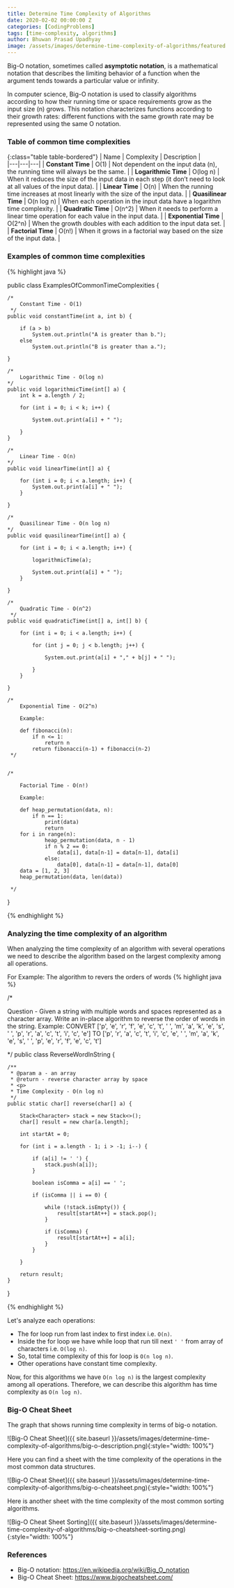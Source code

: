```yaml
---
title: Determine Time Complexity of Algorithms
date: 2020-02-02 00:00:00 Z
categories: [CodingProblems]
tags: [time-complexity, algorithms]
author: Bhuwan Prasad Upadhyay
image: /assets/images/determine-time-complexity-of-algorithms/featured.png
---
```


Big-O notation, sometimes called __asymptotic notation__, is a mathematical notation that describes the limiting behavior of a function when the argument tends towards a particular value or infinity.

In computer science, Big-O notation is used to classify algorithms according to how their running time or space requirements grow as the input size (n) grows. This notation characterizes functions according to their growth rates: different functions with the same growth rate may be represented using the same O notation.

### Table of common time complexities

{:class="table table-bordered"}
| Name  | Complexity   | Description  |    
|---|---|---|
| **Constant Time**  | O(1)  | Not dependent on the input data (n), the running time will always be the same. |
| **Logarithmic Time**  | O(log n) | When it reduces the size of the input data in each step (it don’t need to look at all values of the input data). |
| **Linear Time**  | O(n) | When the running time increases at most linearly with the size of the input data. |
| **Quasilinear Time**  | O(n log n) | When each operation in the input data have a logarithm time complexity. |
| **Quadratic Time**  | O(n^2) | When it needs to perform a linear time operation for each value in the input data. |
| **Exponential Time**  | O(2^n) | When the growth doubles with each addition to the input data set. |
| **Factorial Time**  | O(n!) | When it grows in a factorial way based on the size of the input data. |

### Examples of common time complexities

{% highlight java %}

public class ExamplesOfCommonTimeComplexities {

    /*
        Constant Time - O(1)
     */
    public void constantTime(int a, int b) {

        if (a > b)
            System.out.println("A is greater than b.");
        else
            System.out.println("B is greater than a.");

    }

    /*
        Logarithmic Time - O(log n)
    */
    public void logarithmicTime(int[] a) {
        int k = a.length / 2;

        for (int i = 0; i < k; i++) {

            System.out.print(a[i] + " ");

        }
    }

    /*
        Linear Time - O(n)
    */
    public void linearTime(int[] a) {

        for (int i = 0; i < a.length; i++) {
            System.out.print(a[i] + " ");
        }

    }

    /*
        Quasilinear Time - O(n log n)
    */
    public void quasilinearTime(int[] a) {

        for (int i = 0; i < a.length; i++) {

            logarithmicTime(a);

            System.out.print(a[i] + " ");
        }

    }

    /*
        Quadratic Time - O(n^2)
     */
    public void quadraticTime(int[] a, int[] b) {

        for (int i = 0; i < a.length; i++) {

            for (int j = 0; j < b.length; j++) {

                System.out.print(a[i] + "," + b[j] + " ");

            }
        }

    }

    /*
        Exponential Time - O(2^n)

        Example:

        def fibonacci(n):
            if n <= 1:
                return n
            return fibonacci(n-1) + fibonacci(n-2)
     */


    /*

        Factorial Time - O(n!)

        Example:

        def heap_permutation(data, n):
            if n == 1:
                print(data)
                return
        for i in range(n):
                heap_permutation(data, n - 1)
                if n % 2 == 0:
                    data[i], data[n-1] = data[n-1], data[i]
                else:
                    data[0], data[n-1] = data[n-1], data[0]
        data = [1, 2, 3]
        heap_permutation(data, len(data))

     */

}

{% endhighlight %} 

### Analyzing the time complexity of an algorithm
When analyzing the time complexity of an algorithm with several operations we need to describe the algorithm based on the largest complexity among all operations.

For Example: The algorithm to revers the orders of words
{% highlight java %}

/*
  
  Question - Given a string with multiple words and spaces represented as
  a character array. Write an in-place algorithm to reverse the order of words
  in the string.
  Example: 
                CONVERT
  ['p', 'e', 'r', 'f', 'e', 'c', 't', ' ', 'm', 'a', 'k',
  'e', 's', ' ', 'p', 'r', 'a', 'c', 't', 'i', 'c', 'e']
                TO 
  ['p', 'r', 'a', 'c', 't', 'i', 'c', 'e', ' ', 'm',
  'a', 'k', 'e', 's', ' ', 'p', 'e', 'r', 'f', 'e', 'c', 't']
  
 */
public class ReverseWordInString {

    /**
     * @param a - an array
     * @return - reverse character array by space
     * <p>
     * Time Complexity - O(n log n)
     */
    public static char[] reverse(char[] a) {

        Stack<Character> stack = new Stack<>();
        char[] result = new char[a.length];

        int startAt = 0;

        for (int i = a.length - 1; i > -1; i--) {

            if (a[i] != ' ') {
                stack.push(a[i]);
            }

            boolean isComma = a[i] == ' ';

            if (isComma || i == 0) {

                while (!stack.isEmpty()) {
                    result[startAt++] = stack.pop();
                }

                if (isComma) {
                    result[startAt++] = a[i];
                }
            }

        }

        return result;
    }

}

{% endhighlight %} 

Let's analyze each operations: 

- The for loop run from last index to first index i.e. `O(n)`.
- Inside the for loop we have while loop that run till next `' '` from array of characters i.e. `O(log n)`.
- So, total time complexity of this for loop is `O(n log n)`.
- Other operations have constant time complexity.

Now, for this algorithms we have `O(n log n)` is the largest complexity among all operations.
Therefore, we can describe this algorithm has time complexity as `O(n log n)`.  

### Big-O Cheat Sheet
The graph that shows running time complexity in terms of big-o notation.

![Big-O Cheat Sheet]({{ site.baseurl }}/assets/images/determine-time-complexity-of-algorithms/big-o-description.png){:style="width: 100%"}

Here you can find a sheet with the time complexity of the operations in the most common data structures.

![Big-O Cheat Sheet]({{ site.baseurl }}/assets/images/determine-time-complexity-of-algorithms/big-o-cheatsheet.png){:style="width: 100%"}

Here is another sheet with the time complexity of the most common sorting algorithms.

![Big-O Cheat Sheet Sorting]({{ site.baseurl }}/assets/images/determine-time-complexity-of-algorithms/big-o-cheatsheet-sorting.png){:style="width: 100%"}

### References

- Big-O notation: https://en.wikipedia.org/wiki/Big_O_notation
- Big-O Cheat Sheet: https://www.bigocheatsheet.com/ 

